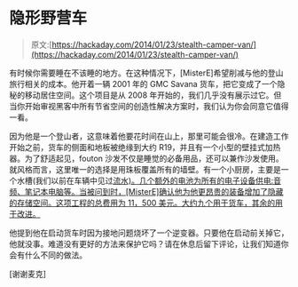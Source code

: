 # 隐形野营车

> 原文:[https://hackaday.com/2014/01/23/stealth-camper-van/](https://hackaday.com/2014/01/23/stealth-camper-van/)

有时候你需要睡在不该睡的地方。在这种情况下，[MisterE]希望削减与他的登山旅行相关的成本。他开着一辆 2001 年的 GMC Savana 货车，把它变成了一个隐秘的移动居住空间。这个项目是从 2008 年开始的，我们几乎没有展示过它。但当你开始审视黑客中所有节省空间的创造性解决方案时，我们认为你会同意它值得一看。

因为他是一个登山者，这意味着他要花时间在山上，那里可能会很冷。在建造工作开始之前，货车的侧面和地板被绝缘到大约 R19，并且有一个小型的壁挂式加热器。为了舒适起见，fouton 沙发不仅是睡觉的必备用品，还可以兼作沙发使用。就风格而言，这里唯一的选择是用珠板覆盖所有的墙壁。有一个小厨房，主要是一个水槽(我们以前在车辆中见过[流水)。几个额外的电池为所有的电子设备供电:音频、笔记本电脑等。当被问到时，[MisterE]确认他为他更昂贵的装备增加了隐藏的存储空间。这项工程的总费用为 11，500 美元。大约九个用于货车，其余的用于改进。](http://hackaday.com/2013/04/12/jeep-wrangler-gets-pressurized-water-right-out-of-the-bumper/)

他提到他在启动货车时因为接地问题烧坏了一个逆变器。只要他在启动前关掉它，他就没事。难道没有更好的方法来保护它吗？请在休息后留下评论，让我们知道你会有什么不同的做法。

[谢谢麦克]
